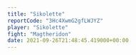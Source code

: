 ```yaml
---
title: "Sikolette"
reportCode: "3Hc4XwmG2gfLWJYZ"
player: "Sikolette"
fight: "Magtheridon"
date: 2021-09-26T21:48:45.419000+00:00
---
```

